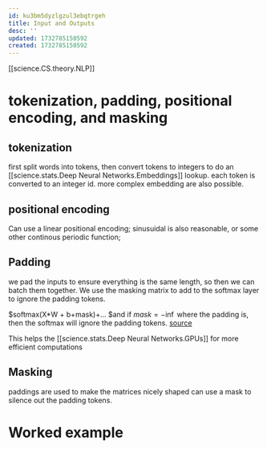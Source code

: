```yaml
---
id: ku3bm5dyzlgzul3ebqtrgeh
title: Input and Outputs
desc: ''
updated: 1732785150592
created: 1732785150592
---
```



[[science.CS.theory.NLP]]
# tokenization, padding, positional encoding, and masking
## tokenization
first split words into tokens, then convert tokens to integers to do an [[science.stats.Deep Neural Networks.Embeddings]] lookup. 
each token is converted to an integer id. more complex embedding are also possible.

## positional encoding

Can use a linear positional encoding; sinusuidal is also reasonable, or some other continous periodic function;

## Padding
we pad the inputs to ensure everything is the same length, so then we can batch them together.
We use the masking matrix to add to the softmax layer to ignore the padding tokens.

$softmax(X*W + b+mask)+... $and if $mask =-\inf$ where the padding is, then the softmax will ignore the padding tokens.
[source](https://github.com/tensorflow/tensorflow/issues/11756#issuecomment-396755424)


This helps the [[science.stats.Deep Neural Networks.GPUs]] for more efficient computations
## Masking
paddings are used to make the matrices nicely shaped
can use a mask to silence out the padding tokens.

# Worked example
